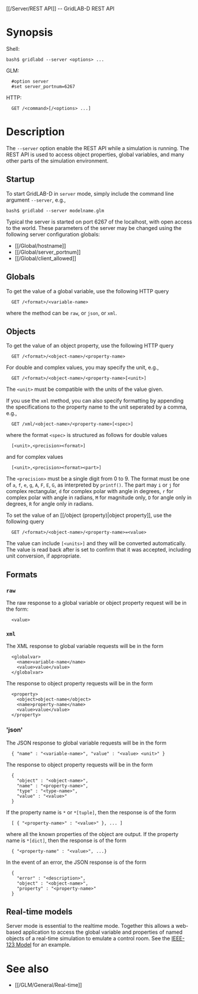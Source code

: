 [[/Server/REST API]] -- GridLAB-D REST API

# Synopsis
Shell:
~~~
bash$ gridlabd --server <options> ...
~~~
GLM:
~~~
  #option server
  #set server_portnum=6267
~~~
HTTP:
~~~
  GET /<command>[/<options> ...]
~~~

# Description

The `--server` option enable the REST API while a simulation is running.  The REST API is used to access object properties, global variables, and many other parts of the simulation environment.

## Startup

To start GridLAB-D in `server` mode, simply include the command line argument `--server`, e.g.,
~~~
bash$ gridlabd --server modelname.glm
~~~
Typical the server is started on port 6267 of the localhost, with open access to the world.  These parameters of the server may be changed using the following server configuration globals:

* [[/Global/hostname]]
* [[/Global/server_portnum]]
* [[/Global/client_allowed]]

## Globals

To get the value of a global variable, use the following HTTP query
~~~
  GET /<format>/<variable-name>
~~~
where the method can be `raw`, or `json`, or `xml`. 

## Objects

To get the value of an object property, use the following HTTP query
~~~
  GET /<format>/<object-name>/<property-name>
~~~

For double and complex values, you may specify the unit, e.g.,
~~~
  GET /<format>/<object-name>/<property-name>[<unit>]
~~~
The `<unit>` must be compatible with the units of the value given.  

If you use the `xml` method, you can also specify formatting by appending the specifications to the property name to the unit seperated by a comma, e.g.,
~~~
  GET /xml/<object-name>/<property-name>[<spec>]
~~~
where the format `<spec>` is structured as follows for double values
~~~
  [<unit>,<precision><format>]
~~~
and for complex values
~~~
  [<unit>,<precision><format><part>]
~~~
The `<precision>` must be a single digit from 0 to 9.  The format must be one of `a`, `f`, `e`, `g`, `A`, `F`, `E`, `G`, as interpreted by `printf()`.  The part may `i` or `j` for complex rectangular, `d` for complex polar with angle in degrees, `r` for complex polar with angle in radians, `M` for magnitude only, `D` for angle only in degrees, `R` for angle only in radians.

To set the value of an [[/object (property)|object property]], use the following query
~~~
  GET /<format>/<object-name>/<property-name>=<value>
~~~
The value can include `[<units>]` and they will be converted automatically.  The value is read back after is set to confirm that it was accepted, including unit conversion, if appropriate.

## Formats

### `raw`

The raw response to a global variable or object property request will be in the form:
~~~
  <value>
~~~

### `xml`

The XML response to global variable requests will be in the form
~~~
  <globalvar>
    <name>variable-name</name>
    <value>value</value>
  </globalvar>
~~~
The response to object property requests will be in the form
~~~
  <property>
    <object>object-name</object>
    <name>property-name</name>
    <value>value</value>
  </property>
~~~

### 'json'

The JSON response to global variable requests will be in the form
~~~
  { "name" : "<variable-name>", "value" : "<value> <unit>" }
~~~

The response to object property requests will be in the form
~~~
  { 
    "object" : "<object-name>", 
    "name" : "<property-name>", 
    "type" : "<type-name>", 
    "value" : "<value>"
  }
~~~

If the property name is `*` or `*[tuple]`, then the response is of the form
~~~
  [ { "<property-name>" : "<value>" }, ... ]
~~~
where all the known properties of the object are output.
If the property name is `*[dict]`, then the response is of the form
~~~
  { "<property-name" : "<value>", ...}
~~~

In the event of an error, the JSON response is of the form
~~~
  { 
    "error" : "<description>", 
    "object" : "<object-name>", 
    "property" : "<property-name>"
  }
~~~

## Real-time models

Server mode is essential to the realtime mode. Together this allows a web-based application to access the global variable and properties of named objects of a real-time simulation to emulate a control room.  See the [IEEE-123 Model](https://github.com/slacgismo/gridlabd/models/ieee123) for an example.

# See also

* [[/GLM/General/Real-time]]
